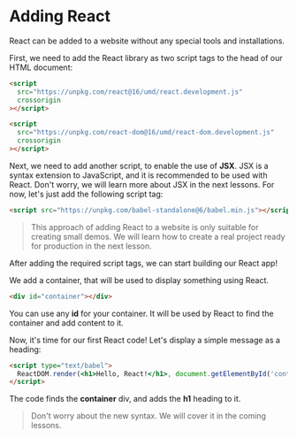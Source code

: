 # Adding React

React can be added to a website without any special tools and installations.

First, we need to add the React library as two script tags to the head of our HTML document:

```html
<script
  src="https://unpkg.com/react@16/umd/react.development.js"
  crossorigin
></script>

<script
  src="https://unpkg.com/react-dom@16/umd/react-dom.development.js"
  crossorigin
></script>
```

Next, we need to add another script, to enable the use of **JSX**.
JSX is a syntax extension to JavaScript, and it is recommended to be used with React.
Don't worry, we will learn more about JSX in the next lessons. For now, let's just add the following script tag:

```html
<script src="https://unpkg.com/babel-standalone@6/babel.min.js"></script>
```

> This approach of adding React to a website is only suitable for creating small demos. We will learn how to create a real project ready for production in the next lesson.

After adding the required script tags, we can start building our React app!

We add a container, that will be used to display something using React.

```html
<div id="container"></div>
```

You can use any **id** for your container. It will be used by React to find the container and add content to it.

Now, it's time for our first React code!
Let's display a simple message as a heading:

```html
<script type="text/babel">
  ReactDOM.render(<h1>Hello, React!</h1>, document.getElementById('container'))
</script>
```

The code finds the **container** div, and adds the **h1** heading to it.

> Don't worry about the new syntax. We will cover it in the coming lessons.
